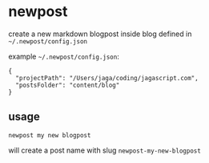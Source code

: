 # newpost

create a new markdown blogpost inside blog defined in `~/.newpost/config.json`

example `~/.newpost/config.json`:

```
{
  "projectPath": "/Users/jaga/coding/jagascript.com",
  "postsFolder": "content/blog"
}
```

## usage

`newpost my new blogpost`

will create a post name with slug `newpost-my-new-blogpost`
